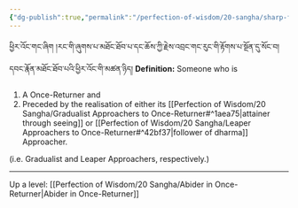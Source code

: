 ```yaml
---
{"dg-publish":true,"permalink":"/perfection-of-wisdom/20-sangha/sharp-faculty-once-returner-attainers-through-seeing/"}
---
```


ཕྱིར་འོང་གང་ཞིག །རང་གི་ཞུགས་པ་མཐོང་ཐོབ་པ་དང་ཆོས་ཀྱི་རྗེས་འབྲང་གང་རུང་གི་རྟོགས་པ་སྔོན་དུ་སོང་བ། དབང་རྣོན་མཐོང་ཐོབ་པའི་ཕྱིར་འོང་གི་མཚན་ཉིད།
**Definition:** Someone who is
1. A Once-Returner and
2. Preceded by the realisation of either its [[Perfection of Wisdom/20 Sangha/Gradualist Approachers to Once-Returner#^1aea75\|attainer through seeing]] or [[Perfection of Wisdom/20 Sangha/Leaper Approachers to Once-Returner#^42bf37\|follower of dharma]] Approacher.

(i.e. Gradualist and Leaper Approachers, respectively.)



---
Up a level: [[Perfection of Wisdom/20 Sangha/Abider in Once-Returner\|Abider in Once-Returner]]